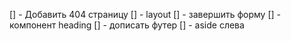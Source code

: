 [] - Добавить 404 страницу
[] - layout
[] - завершить форму
[] - компонент heading
[] - дописать футер
[] - aside слева